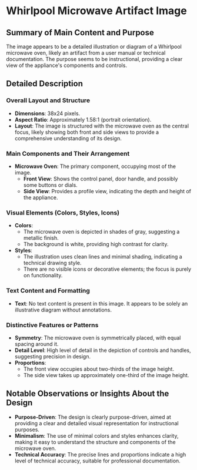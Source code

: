 # Whirlpool Microwave Artifact Image

## Summary of Main Content and Purpose
The image appears to be a detailed illustration or diagram of a Whirlpool microwave oven, likely an artifact from a user manual or technical documentation. The purpose seems to be instructional, providing a clear view of the appliance's components and controls.

## Detailed Description

### Overall Layout and Structure
- **Dimensions**: 38x24 pixels.
- **Aspect Ratio**: Approximately 1.58:1 (portrait orientation).
- **Layout**: The image is structured with the microwave oven as the central focus, likely showing both front and side views to provide a comprehensive understanding of its design.

### Main Components and Their Arrangement
- **Microwave Oven**: The primary component, occupying most of the image.
  - **Front View**: Shows the control panel, door handle, and possibly some buttons or dials.
  - **Side View**: Provides a profile view, indicating the depth and height of the appliance.

### Visual Elements (Colors, Styles, Icons)
- **Colors**:
  - The microwave oven is depicted in shades of gray, suggesting a metallic finish.
  - The background is white, providing high contrast for clarity.
- **Styles**:
  - The illustration uses clean lines and minimal shading, indicating a technical drawing style.
  - There are no visible icons or decorative elements; the focus is purely on functionality.

### Text Content and Formatting
- **Text**: No text content is present in this image. It appears to be solely an illustrative diagram without annotations.

### Distinctive Features or Patterns
- **Symmetry**: The microwave oven is symmetrically placed, with equal spacing around it.
- **Detail Level**: High level of detail in the depiction of controls and handles, suggesting precision in design.
- **Proportions**:
  - The front view occupies about two-thirds of the image height.
  - The side view takes up approximately one-third of the image height.

## Notable Observations or Insights About the Design
- **Purpose-Driven**: The design is clearly purpose-driven, aimed at providing a clear and detailed visual representation for instructional purposes.
- **Minimalism**: The use of minimal colors and styles enhances clarity, making it easy to understand the structure and components of the microwave oven.
- **Technical Accuracy**: The precise lines and proportions indicate a high level of technical accuracy, suitable for professional documentation.